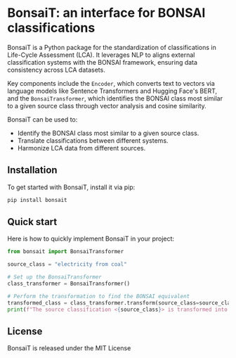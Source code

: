 # BonsaiT: an interface for BONSAI classifications

BonsaiT is a Python package for the standardization of classifications in Life-Cycle Assessment (LCA). It leverages NLP to aligns external classification systems with the BONSAI framework, ensuring data consistency across LCA datasets.

Key components include the `Encoder`, which converts text to vectors via language models like Sentence Transformers and Hugging Face's BERT, and the `BonsaiTransformer`, which identifies the BONSAI class most similar to a given source class through vector analysis and cosine similarity.

BonsaiT can be used to:

- Identify the BONSAI class most similar to a given source class.
- Translate classifications between different systems.
- Harmonize LCA data from different sources.

## Installation

To get started with BonsaiT, install it via pip:
```Bash
pip install bonsait
```

## Quick start

Here is how to quickly implement BonsaiT in your project:

```Python
from bonsait import BonsaiTransformer

source_class = "electricity from coal"

# Set up the BonsaiTransformer
class_transformer = BonsaiTransformer()

# Perform the transformation to find the BONSAI equivalent
transformed_class = class_transformer.transform(source_class=source_class)
print(f"The source classification <{source_class}> is transformed into BONSAI classification: <{transformed_class}>")
```


## License

BonsaiT is released under the MIT License
